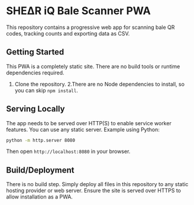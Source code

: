 # SHEΔR iQ Bale Scanner PWA

This repository contains a progressive web app for scanning bale QR codes, tracking counts and exporting data as CSV.

## Getting Started

This PWA is a completely static site. There are no build tools or runtime dependencies required.

1. Clone the repository.
2.There are no Node dependencies to install, so you can skip `npm install`.
## Serving Locally

The app needs to be served over HTTP(S) to enable service worker features. You can use any static server. Example using Python:

```bash
python -m http.server 8080
```

Then open `http://localhost:8080` in your browser.

## Build/Deployment

There is no build step. Simply deploy all files in this repository to any static hosting provider or web server. Ensure the site is served over HTTPS to allow installation as a PWA.
